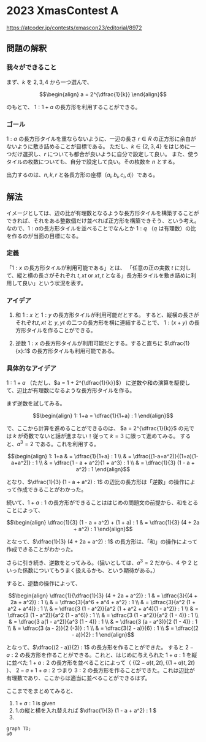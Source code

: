# 2023 XmasContest A
https://atcoder.jp/contests/xmascon23/editorial/8972

## 問題の解釈
### 我々ができること
まず、$`k`$ を $`2, 3, 4 `$ から一つ選んで、

```math
\begin{align}
a = 2^{\dfrac{1}{k}}
\end{align}
```
のもとで、
$`1 : 1+a`$ の長方形を利用することができる。

### ゴール
$`1:a`$ の長方形タイルを重ならないように、一辺の長さ $r \in R$ の正方形に余白がないように敷き詰めることが目標である。
ただし、$`k \in \lbrace 2, 3, 4 \rbrace`$  をはじめに一つだけ選択し、$r$ についても都合が良いように自分で設定して良い。
また、使うタイルの枚数についても、自分で設定して良い。その枚数を $`n`$ とする。

出力するのは、$`n, k, r`$ と各長方形の座標（$`a_i, b_i, c_i, d_i`$）である。

## 解法
イメージとしては、辺の比が有理数となるような長方形タイルを構築することができれば、それをある整数個だけ並べれば正方形を構築できそう、という考え。
なので、$`1:a`$の長方形タイルを並べることでなんとか $`1 : q`$ （$`q`$ は有理数）の比を作るのが当面の目標になる。

### 定義
「$`1:x`$ の長方形タイルが利用可能である」とは、
「任意の正の実数 $`t`$ に対して、縦と横の長さがそれぞれ $`t, xt`$ or $`xt, t`$ となる」長方形タイルを敷き詰めに利用して良い」という状況を表す。

### アイデア
1. 和
$`1:x`$ と $`1:y`$ の長方形タイルが利用可能だとする。
すると、縦横の長さがそれぞれ$`t, xt`$ と $`y, yt`$ の二つの長方形を横に連結することで、
$`1: (x+y)`$ の長方形タイルを作ることができる。

3. 逆数
$`1:x`$ の長方形タイルが利用可能だとする。すると直ちに
$`\dfrac{1}{x}:1`$ の長方形タイルも利用可能である。

### 具体的なアイデア
$`1: 1+a`$ （ただし、$`a = 1 + 2^{\dfrac{1}{k}}`$） に逆数や和の演算を駆使して、辺比が有理数になるような長方形タイルを作る。

まず逆数を試してみる。
```math
\begin{align}
1: 1+a = \dfrac{1}{1+a} : 1
\end{align}
```
で、ここから計算を進めることができるのは、 $`a = 2^{\dfrac{1}{k}}`$ の元では $`k`$ が奇数でないと話が進まない！従って $k=3$ に限って進めてみる。
すると、$`a^3 = 2`$ である。これを利用する。

```math
\begin{align}
1: 1+a
& =  \dfrac{1}{1+a} : 1 \\
& = \dfrac{(1-a+a^2)}{(1+a)(1-a+a^2)} : 1 \\
& = \dfrac{1 - a + a^2}{1 + a^3} : 1 \\
& = \dfrac{1}{3} (1 - a + a^2) : 1 
\end{align}
```
となり、$`\dfrac{1}{3} (1 - a + a^2) : 1`$ の辺比の長方形は「逆数」の操作によって作成できることがわかった。

続いて、$`1 + a : 1`$ の長方形ができることははじめの問題文の前提から、和をとることによって、

```math
\begin{align}
\dfrac{1}{3} (1 - a + a^2) + (1 + a) : 1 & =
\dfrac{1}{3} (4 + 2a + a^2) : 1
\end{align}
```

となって、$`\dfrac{1}{3} (4 + 2a + a^2) : 1`$ の長方形は、「和」の操作によって作成できることがわかった。

さらに引き続き、逆数をとってみる。（狙いとしては、$` a^3 = 2 `$ だから、$`4`$ や $`2`$ といった係数についてもうまく扱えるかも、という期待がある。）

すると、逆数の操作によって、

```math
\begin{align}
\dfrac{1}{\dfrac{1}{3} (4 + 2a + a^2)} : 1
& = \dfrac{3}{(4 + 2a + a^2)} : 1 \\
& = \dfrac{3}{a^6 + a^4 + a^2} : 1 \\
& = \dfrac{3}{a^2 (1 + a^2 + a^4)} : 1 \\
& = \dfrac{3 (1 - a^2)}{a^2 (1 + a^2 + a^4)(1 - a^2)} : 1 \\
& = \dfrac{3 (1 - a^2)}{a^2 (1 - a^6)} : 1 \\
& = \dfrac{3 (1 - a^2)}{a^2 (1 - 4)} : 1 \\
& = \dfrac{3 a(1 - a^2)}{a^3 (1 - 4)} : 1 \\
& = \dfrac{3 (a - a^3)}{2 (1 - 4)} : 1 \\
& = \dfrac{3 (a - 2)}{2 (-3)} : 1 \\
& = \dfrac{3(2 - a)}{6} : 1 \\
$ = \dfrac{(2 - a)}{2} : 1
\end{align}
```

となって、$`\dfrac{(2 - a)}{2} : 1`$ の長方形を作ることができた。
すると $`2-a : 2`$ の長方形を作ることができる。これと、はじめに与えられた $`1+a : 1`$ を縦に並べた $`1+a : 2`$ の長方形を並べることによって（
$`\{(2-a)t, 2t\}, \{(1+a)t, 2t\}`$
）、
$`2 - a + 1 + a : 2`$ つまり $`3:2`$ の長方形を作ることができた。これは辺比が有理数であり、ここからは適当に並べることができるはず。

ここまでをまとめてみると、
1.  $`1+a:1`$ is given
2.  1.の縦と横を入れ替えれば $`\dfrac{1}{3} (1 - a + a^2) : 1 `$
3. 

```mermaid
graph TD;
a0

```
